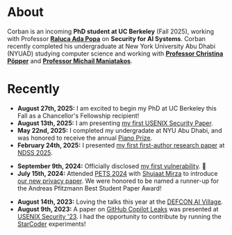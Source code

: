# About

Corban is an incoming **PhD student at UC Berkeley** (Fall 2025), working with Professor **[Raluca Ada Popa](https://people.eecs.berkeley.edu/~raluca/)** on **Security for AI Systems**. Corban recently completed his undergraduate at New York University Abu Dhabi (NYUAD) studying computer science and working with **[Professor Christina Pöpper](https://poepper.net/)** and **[Professor Michail Maniatakos](https://wp.nyu.edu/momalab/)**.

# Recently

- **August 27th, 2025:** I am excited to begin my PhD at UC Berkeley this Fall as a Chancellor's Fellowship recipient!
- **August 13th, 2025:** I am presenting [my first USENIX Security Paper](https://www.usenix.org/system/files/conference/usenixsecurity25/sec25cycle1-prepub-746-villa.pdf).
- **May 22nd, 2025:** I completed my undergradate at NYU Abu Dhabi, and was honored to receive the annual [Piano Prize](https://nyuad.nyu.edu/content/dam/nyuad/commencement/commencement-2025/documents/2025-commencement-program.pdf#page=21).
- **February 24th, 2025:** I presented [my first first-author research paper](https://www.ndss-symposium.org/wp-content/uploads/2025-795-paper.pdf) at [NDSS 2025](https://www.ndss-symposium.org/ndss2025/).
<!-- - **January 23rd, 2025:** My first USENIX Security paper was accepted to [USENIX Security 2025](https://www.usenix.org/conference/usenixsecurity25). 🎉 -->
<!-- - **November 21st, 2024:** My first first-author research paper was accepted to [NDSS 2025](https://www.ndss-symposium.org/ndss2025/). Looking forward to presenting it in San Diego! 🎉 -->
- **September 9th, 2024:** Officially disclosed [my first vulnerability](https://certvde.com/en/advisories/VDE-2024-046/). 🥳
- **July 15th, 2024:** Attended [PETS 2024](https://petsymposium.org/2024/) with [Shujaat Mirza](https://shujaatmirza.com/) to introduce [our new privacy paper](https://petsymposium.org/popets/2024/popets-2024-0109.pdf). We were honored to be named a runner-up for the Andreas Pfitzmann Best Student Paper Award!
  <!-- - **July 10th, 2024:** Submission to [NDSS 2025](https://www.ndss-symposium.org/ndss2025/). 🤞 -->
  <!-- - **April 30th, 2024:** First time submitting a paper as a first author to [CCS '2024](https://www.sigsac.org/ccs/CCS2024/home.html). Fingers crossed! 🥳 -->
  <!-- - **March 15th, 2024:** First paper submission to [PETS 2024](https://petsymposium.org/)! 🎉 -->
<!-- - **March 5th, 2024:** Volunteering at [ACNS 2024](https://wp.nyu.edu/acns2024/), hosted here at NYU Abu Dhabi. Loved [Nadia Heninger's](https://cseweb.ucsd.edu/~nadiah/) keynote on finding cryptographic vulnerabilities in the wild. -->
<!-- - **November 9th, 2024:** First time at [CSAW](https://www.csaw.io/). [DScope](https://www.usenix.org/conference/usenixsecurity23/presentation/pauley) was definitely a favorite from the poster sessions. -->
- **August 14th, 2023:** Loving the talks this year at the [DEFCON AI Village](https://aivillage.org/).
- **August 9th, 2023:** A paper on [GitHub Copilot Leaks](https://www.usenix.org/conference/usenixsecurity23/presentation/niu) was presented at [USENIX Security '23](https://www.usenix.org/conference/usenixsecurity23). I had the opportunity to contribute by running the [StarCoder](https://drive.google.com/file/d/1cN-b9GnWtHzQRoE7M7gAEyivY0kl4BYs/view) experiments!
